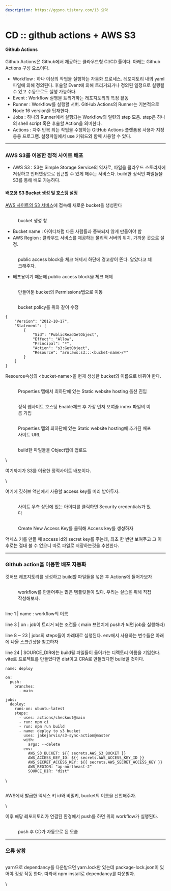 ```yaml
---
description: https://ggsno.tistory.com/13 요약
---
```


# CD :: github actions + AWS S3

#### Github Actions

Github Actions은 Github에서 제공하는 클라우드형 CI/CD 툴이다. 아래는 Github Actions 구성 요소이다.

* Workflow : 하나 이상의 작업을 실행하는 자동화 프로세스. 레포지토리 내의 yaml 파일에 의해 정의된다. 후술할 Event에 의해 트리거되거나 정의된 일정으로 실행될 수 있고 수동으로도 실행 가능하다.
* Event : Workflow 실행을 트리거하는 레포지토리의 특정 활동
* Runner : Workflow를 실행할 서버. GitHub Actions의 Runner는 기본적으로 Node 16 version을 탑재한다.
* Jobs : 하나의 Runner에서 실행되는 Workflow의 일련의 step 모음. step은 하나의 shell script 혹은 후술할 Action을 의미한다.
* Actions : 자주 반복 되는 작업을 수행하는 GitHub Actions 플랫폼용 사용자 지정 응용 프로그램. 설정파일에서 use 키워드와 함께 사용할 수 있다.

***

### AWS S3를 이용한 정적 사이트 배포

* AWS S3 : S3는 Simple Storage Service의 약자로, 파일을 클라우드 스토리지에 저장하고 인터넷상으로 접근할 수 있게 해주는 서비스다. build한 정적인 파일들을 S3를 통해 배포 가능하다.

#### 배포용 S3 Bucket 생성 및 호스팅 설정

[AWS 사이트의 S3 서비스](https://aws.amazon.com/ko/s3/?nc2=type\_a)에 접속해 새로운 bucket을 생성한다

<figure><img src="https://blog.kakaocdn.net/dn/SlUSK/btrLh851co2/Oagzv91nku4Uf6TgbZKf7k/img.png" alt=""><figcaption><p>bucket 생성 창</p></figcaption></figure>

* Bucket name : 아이디처럼 다른 사람들과 중복되지 않게 만들어야 함
* AWS Region : 클라우드 서비스를 제공하는 물리적 서버의 위치. 가까운 곳으로 설정.

<figure><img src="https://blog.kakaocdn.net/dn/b0z2dG/btrLiCeDcv2/URuRMr3Ycc7OzMqGlBZ4a1/img.png" alt=""><figcaption><p>public access block을 체크 해제시 하단에 경고창이 뜬다. 알았다고 체크해주자.</p></figcaption></figure>

* 배포용이기 때문에 public access block을 체크 해제

<figure><img src="https://blog.kakaocdn.net/dn/d3WKXY/btrLukGk3LU/PBeBjQ71wNEl8BxZINKl8k/img.png" alt=""><figcaption><p>만들어둔 bucket의 Permissions탭으로 이동</p></figcaption></figure>

<figure><img src="https://blog.kakaocdn.net/dn/bgNN8Y/btrLu2d5IOE/P12OhkIQZMFGU4DhdYA61K/img.png" alt=""><figcaption><p>bucket policy를 위와 같이 수정</p></figcaption></figure>

```
{
    "Version": "2012-10-17",
    "Statement": [
        {
            "Sid": "PublicReadGetObject",
            "Effect": "Allow",
            "Principal": "*",
            "Action": "s3:GetObject",
            "Resource": "arn:aws:s3:::<bucket-name>/*"
        }
    ]
}
```

Resource속성의 \<bucket-name>을 현재 생성한 bucket의 이름으로 바꿔야 한다.

<figure><img src="https://blog.kakaocdn.net/dn/u9JFF/btrLzDxEdUF/veDogkk5cnvqxhZFUpUZT0/img.png" alt=""><figcaption><p>Properties 탭에서 최하단에 있는 Static website hosting 옵션 진입</p></figcaption></figure>

<figure><img src="https://blog.kakaocdn.net/dn/by9S3C/btrLzEDlkYl/L5HO1qK9KLVlhKmaTAKwn0/img.png" alt=""><figcaption><p>정적 웹사이트 호스팅 Enable체크 후 가장 먼저 보여줄 index 파일의 이름 기입</p></figcaption></figure>

<figure><img src="https://blog.kakaocdn.net/dn/ZrMKq/btrLzlDYIBU/KzFoYYtLLylarOebmLvItk/img.png" alt=""><figcaption><p>Properties 탭의 최하단에 있는 Static website hosting에 추가된 배포 사이트 URL</p></figcaption></figure>

<figure><img src="https://blog.kakaocdn.net/dn/cTNcew/btrLux0b99I/t8T9y7oucBqVT7BN3ExUZ1/img.png" alt=""><figcaption><p>build한 파일들을 Object탭에 업로드</p></figcaption></figure>

\


여기까지가 S3를 이용한 정적사이트 배포이다.

\


여기에 깃허브 액션에서 사용할 access key를 미리 받아두자.

<figure><img src="https://blog.kakaocdn.net/dn/JaXLg/btrLBeEutx6/9TuYqqKXBFvKKvK9x9oKj0/img.png" alt=""><figcaption><p>사이트 우측 상단에 있는 아이디를 클릭하면 Security credentials가 있다</p></figcaption></figure>

<figure><img src="https://blog.kakaocdn.net/dn/KAIEo/btrLvCttSXI/v79RiDYWyH6CkIIoSPOLMk/img.png" alt=""><figcaption><p>Create New Access Key를 클릭해 Access key를 생성하자</p></figcaption></figure>

액세스 키를 만들 때 access id와 secret key를 주는데, 최초 한 번만 보여주고 그 이후로는 절대 볼 수 없으니 따로 파일로 저장하는것을 추천한다.

***

### Github action을 이용한 배포 자동화

깃허브 레포지토리를 생성하고 build할 파일들을 넣은 후 Actions에 들어가보자

<figure><img src="https://blog.kakaocdn.net/dn/Gcaiu/btrLyZVQplw/llSbib5gnY4nJICdEs7TFk/img.png" alt=""><figcaption><p>workflow를 만들어주는 많은 템플릿들이 있다. 우리는 실습을 위해 직접 작성해보자.</p></figcaption></figure>

<figure><img src="https://blog.kakaocdn.net/dn/bqwRWn/btrLu2so2Zg/csyKnnOTsNJfQubRk34cA0/img.png" alt=""><figcaption></figcaption></figure>

line 1 | name : workflow의 이름

line 3 | on : job이 트리거 되는 조건들 ( main 브랜치에 push가 되면 job을 실행해라)

line 8 \~ 23 | jobs의 steps들이 차례대로 실행된다. env에서 사용하는 변수들은 아래에 나올 스크린샷을 참고하자

line 24 | SOURCE\_DIR에는 build될 파일들이 들어가는 디렉토리 이름을 기입한다. vite로 프로젝트를 만들었다면 dist이고 CRA로 만들었다면 build일 것이다.

```
name: deploy

on:
  push:
    branches:
      - main

jobs:
  deploy:
    runs-on: ubuntu-latest
    steps:
      - uses: actions/checkout@main
      - run: npm ci
      - run: npm run build
      - name: deploy to s3 bucket
        uses: jakejarvis/s3-sync-action@master
        with:
          args: --delete
        env:
          AWS_S3_BUCKET: ${{ secrets.AWS_S3_BUCKET }}
          AWS_ACCESS_KEY_ID: ${{ secrets.AWS_ACCESS_KEY_ID }}
          AWS_SECRET_ACCESS_KEY: ${{ secrets.AWS_SECRET_ACCESS_KEY }}
          AWS_REGION: "ap-northeast-2"
          SOURCE_DIR: "dist"
```

\


<figure><img src="https://blog.kakaocdn.net/dn/SGlMg/btrLuw8n17G/DPX9KIkeHaNHmXlASkLJy0/img.png" alt=""><figcaption></figcaption></figure>

AWS에서 발급한 액세스 키 id와 비밀키, bucket의 이름을 선언해주자.

\


이후 해당 레포지토리가 연결된 환경에서 push를 하면 위의 workflow가 실행된다.

<figure><img src="https://blog.kakaocdn.net/dn/zVVod/btrLzkrUdIx/kV1HiWLeJbXxQRQAcDpku1/img.png" alt=""><figcaption><p>push 후 CD가 자동으로 된 모습</p></figcaption></figure>

***

### 오류 상황

<figure><img src="https://blog.kakaocdn.net/dn/Ii043/btrLBxqsqA7/bakcK1JgK0XuKDczUsjgK0/img.png" alt=""><figcaption></figcaption></figure>

yarn으로 dependancy를 다운받으면 yarn.lock만 있는데 package-lock.json이 있어야 정상 작동 한다. 따라서 npm install로 dependancy를 다운받자.

\
